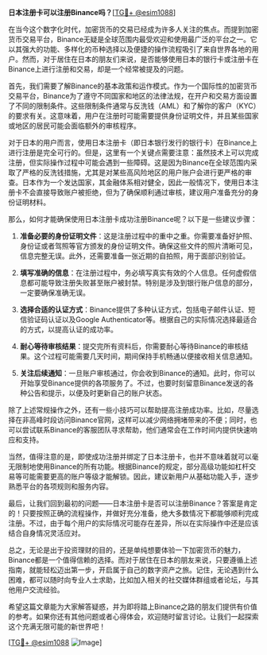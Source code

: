 **日本注册卡可以注册Binance吗？**[[TG💪+ @esim1088](https://t.me/s/esim1088)]

在当今这个数字化时代，加密货币的交易已经成为许多人关注的焦点。而提到加密货币交易平台，Binance无疑是全球范围内最受欢迎和使用最广泛的平台之一。它以其强大的功能、多样化的币种选择以及便捷的操作流程吸引了来自世界各地的用户。然而，对于居住在日本的朋友们来说，是否能够使用日本的银行卡或注册卡在Binance上进行注册和交易，却是一个经常被提及的问题。

首先，我们需要了解Binance的基本政策和运作模式。作为一个国际性的加密货币交易平台，Binance为了遵守不同国家和地区的法律法规，在开户和交易方面设置了不同的限制条件。这些限制条件通常与反洗钱（AML）和了解你的客户（KYC）的要求有关。这意味着，用户在注册时可能需要提供身份证明文件，并且某些国家或地区的居民可能会面临额外的审核程序。

对于日本的用户而言，使用日本注册卡（即日本银行发行的银行卡）在Binance上进行注册是完全可行的。但是，这里有一个关键点需要注意：虽然技术上可以完成注册，但实际操作过程中可能会遇到一些障碍。这是因为Binance在全球范围内采取了严格的反洗钱措施，尤其是对某些高风险地区的用户账户会进行更严格的审查。日本作为一个发达国家，其金融体系相对健全，因此一般情况下，使用日本注册卡不会直接导致账户被拒绝，但为了确保顺利通过审核，建议用户准备充分的身份证明材料。

那么，如何才能确保使用日本注册卡成功注册Binance呢？以下是一些建议步骤：

1. **准备必要的身份证明文件**：这是注册过程中的重中之重。你需要准备好护照、身份证或者驾照等官方颁发的身份证明文件。确保这些文件的照片清晰可见，信息完整无误。此外，还需要准备一张近期的自拍照，用于面部识别验证。

2. **填写准确的信息**：在注册过程中，务必填写真实有效的个人信息。任何虚假信息都可能导致注册失败甚至账户被封禁。特别是涉及到银行账户信息的部分，一定要确保准确无误。

3. **选择合适的认证方式**：Binance提供了多种认证方式，包括电子邮件认证、短信验证码认证以及Google Authenticator等。根据自己的实际情况选择最适合的方式，以提高认证的成功率。

4. **耐心等待审核结果**：提交完所有资料后，你需要耐心等待Binance的审核结果。这个过程可能需要几天时间，期间保持手机畅通以便接收相关信息通知。

5. **关注后续通知**：一旦账户审核通过，你会收到Binance的通知。此时，你可以开始享受Binance提供的各项服务了。不过，也要时刻留意Binance发送的各种公告和提示，以便及时更新自己的账户状态。

除了上述常规操作之外，还有一些小技巧可以帮助提高注册成功率。比如，尽量选择在非高峰时段访问Binance官网，这样可以减少网络拥堵带来的不便；同时，也可以尝试联系Binance的客服团队寻求帮助，他们通常会在工作时间内提供快速响应和支持。

当然，值得注意的是，即使成功注册并绑定了日本注册卡，也并不意味着就可以毫无限制地使用Binance的所有功能。根据Binance的规定，部分高级功能如杠杆交易等可能需要更高的账户等级才能解锁。因此，建议新用户从基础功能入手，逐步熟悉平台的各项规则和服务内容。

最后，让我们回到最初的问题——日本注册卡是否可以注册Binance？答案是肯定的！只要按照正确的流程操作，并做好充分准备，绝大多数情况下都能够顺利完成注册。不过，由于每个用户的实际情况可能存在差异，所以在实际操作中还是应该结合自身情况灵活应对。

总之，无论是出于投资理财的目的，还是单纯想要体验一下加密货币的魅力，Binance都是一个值得信赖的选择。而对于居住在日本的朋友来说，只要遵循上述指南，就能轻松迈出第一步，开启属于自己的数字资产之旅。记住，无论遇到什么困难，都可以随时向专业人士求助，比如加入相关的社交媒体群组或者论坛，与其他用户交流经验。

希望这篇文章能为大家解答疑惑，并为即将踏上Binance之路的朋友们提供有价值的参考。如果你还有其他问题或者心得体会，欢迎随时留言讨论。让我们一起探索这个充满无限可能的新世界吧！

[[TG💪+ @esim1088](https://t.me/s/esim1088) ![Image](https://i.postimg.cc/4NQfJmqS/Snipaste-2025-05-13-00-14-12.png)]